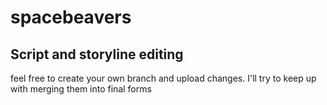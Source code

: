 # spacebeavers
## Script and storyline editing

feel free to create your own branch and upload changes. I'll try to keep up with merging them into final forms
